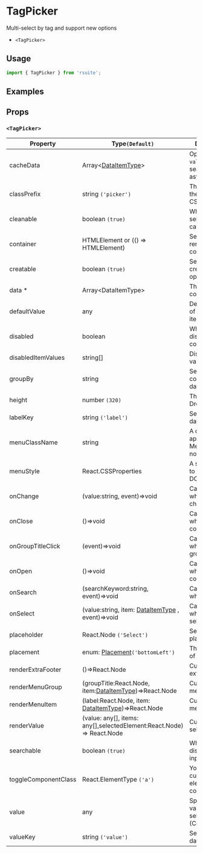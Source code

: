 # TagPicker

Multi-select by tag and support new options

* `<TagPicker>`

## Usage

```js
import { TagPicker } from 'rsuite';
```

## Examples

<!--{demo}-->

## Props

### `<TagPicker>`



| Property             | Type`(Default)`                                                       | Description                                             |
| -------------------- | --------------------------------------------------------------------- | ------------------------------------------------------- |
| cacheData            | Array&lt;[DataItemType](#types)&gt;                                   | Option to cache `value` when searching asynchronously   |
| classPrefix          | string `('picker')`                                                   | The prefix of the component CSS class                   |
| cleanable            | boolean `(true)`                                                      | Whether the selected value can be cleared               |
| container            | HTMLElement or (() => HTMLElement)                                    | Sets the rendering container                            |
| creatable            | boolean `(true)`                                                      | Settings can create new options                         |
| data \*              | Array&lt;DataItemType&gt;                                             | The data of component                                   |
| defaultValue         | any                                                                   | Default values of the selected items                    |
| disabled             | boolean                                                               | Whether disabled componet                               |
| disabledItemValues   | string[]                                                              | Disable item by value                                   |
| groupBy              | string                                                                | Set group condition key in data                         |
| height               | number `(320)`                                                        | The height of Dropdown                                  |
| labelKey             | string `('label')`                                                    | Set label key in data                                   |
| menuClassName        | string                                                                | A css class to apply to the Menu DOM node.              |
| menuStyle            | React.CSSProperties                                                   | A style to apply to the Menu DOM node.                  |
| onChange             | (value:string, event)=>void                                           | Callback fired when value change                        |
| onClose              | ()=>void                                                              | Callback fired when close component                     |
| onGroupTitleClick    | (event)=>void                                                         | Callback fired when click the group title               |
| onOpen               | ()=>void                                                              | Callback fired when open component                      |
| onSearch             | (searchKeyword:string, event)=>void                                   | Callback fired when search                              |
| onSelect             | (value:string, item: [DataItemType](#types) , event)=>void            | Callback fired when item is selected                    |
| placeholder          | React.Node `('Select')`                                               | Setting placeholders                                    |
| placement            | enum: [Placement](#types)`('bottomLeft')`                             | The placement of component                              |
| renderExtraFooter    | ()=>React.Node                                                        | Custom render extra footer                              |
| renderMenuGroup      | (groupTitle:React.Node, item:[DataItemType](#types))=>React.Node      | Custom render menu group                                |
| renderMenuItem       | (label:React.Node, item: [DataItemType](#types))=>React.Node          | Custom render menu items                                |
| renderValue          | (value: any[], items: any[],selectedElement:React.Node) => React.Node | Custom render selected items                            |
| searchable           | boolean `(true)`                                                      | Whether dispaly search input box                        |
| toggleComponentClass | React.ElementType `('a')`                                             | You can use a custom element for this component         |
| value                | any                                                                   | Specifies the values of the selected items (Controlled) |
| valueKey             | string `('value')`                                                    | Set value key in data                                   |
